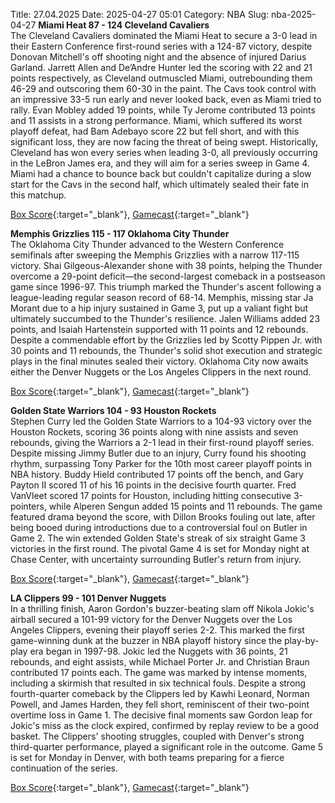 Title: 27.04.2025
Date: 2025-04-27 05:01
Category: NBA 
Slug: nba-2025-04-27 
**Miami Heat 87 - 124 Cleveland Cavaliers**  
The Cleveland Cavaliers dominated the Miami Heat to secure a 3-0 lead in their Eastern Conference first-round series with a 124-87 victory, despite Donovan Mitchell's off shooting night and the absence of injured Darius Garland. Jarrett Allen and De’Andre Hunter led the scoring with 22 and 21 points respectively, as Cleveland outmuscled Miami, outrebounding them 46-29 and outscoring them 60-30 in the paint. The Cavs took control with an impressive 33-5 run early and never looked back, even as Miami tried to rally. Evan Mobley added 19 points, while Ty Jerome contributed 13 points and 11 assists in a strong performance. Miami, which suffered its worst playoff defeat, had Bam Adebayo score 22 but fell short, and with this significant loss, they are now facing the threat of being swept. Historically, Cleveland has won every series when leading 3-0, all previously occurring in the LeBron James era, and they will aim for a series sweep in Game 4. Miami had a chance to bounce back but couldn't capitalize during a slow start for the Cavs in the second half, which ultimately sealed their fate in this matchup. 

[Box Score](/game/cle-vs-mia-0042400103/box-score){:target="_blank"}, [Gamecast](/game/cle-vs-mia-0042400103){:target="_blank"}<br>

**Memphis Grizzlies 115 - 117 Oklahoma City Thunder**  
The Oklahoma City Thunder advanced to the Western Conference semifinals after sweeping the Memphis Grizzlies with a narrow 117-115 victory. Shai Gilgeous-Alexander shone with 38 points, helping the Thunder overcome a 29-point deficit—the second-largest comeback in a postseason game since 1996-97. This triumph marked the Thunder's ascent following a league-leading regular season record of 68-14. Memphis, missing star Ja Morant due to a hip injury sustained in Game 3, put up a valiant fight but ultimately succumbed to the Thunder's resilience. Jalen Williams added 23 points, and Isaiah Hartenstein supported with 11 points and 12 rebounds. Despite a commendable effort by the Grizzlies led by Scotty Pippen Jr. with 30 points and 11 rebounds, the Thunder's solid shot execution and strategic plays in the final minutes sealed their victory. Oklahoma City now awaits either the Denver Nuggets or the Los Angeles Clippers in the next round. 

[Box Score](/game/okc-vs-mem-0042400144/box-score){:target="_blank"}, [Gamecast](/game/okc-vs-mem-0042400144){:target="_blank"}<br>

**Golden State Warriors 104 - 93 Houston Rockets**  
Stephen Curry led the Golden State Warriors to a 104-93 victory over the Houston Rockets, scoring 36 points along with nine assists and seven rebounds, giving the Warriors a 2-1 lead in their first-round playoff series. Despite missing Jimmy Butler due to an injury, Curry found his shooting rhythm, surpassing Tony Parker for the 10th most career playoff points in NBA history. Buddy Hield contributed 17 points off the bench, and Gary Payton II scored 11 of his 16 points in the decisive fourth quarter. Fred VanVleet scored 17 points for Houston, including hitting consecutive 3-pointers, while Alperen Sengun added 15 points and 11 rebounds. The game featured drama beyond the score, with Dillon Brooks fouling out late, after being booed during introductions due to a controversial foul on Butler in Game 2. The win extended Golden State's streak of six straight Game 3 victories in the first round. The pivotal Game 4 is set for Monday night at Chase Center, with uncertainty surrounding Butler's return from injury. 

[Box Score](/game/hou-vs-gsw-0042400153/box-score){:target="_blank"}, [Gamecast](/game/hou-vs-gsw-0042400153){:target="_blank"}<br>

**LA Clippers 99 - 101 Denver Nuggets**  
In a thrilling finish, Aaron Gordon's buzzer-beating slam off Nikola Jokic's airball secured a 101-99 victory for the Denver Nuggets over the Los Angeles Clippers, evening their playoff series 2-2. This marked the first game-winning dunk at the buzzer in NBA playoff history since the play-by-play era began in 1997-98. Jokic led the Nuggets with 36 points, 21 rebounds, and eight assists, while Michael Porter Jr. and Christian Braun contributed 17 points each. The game was marked by intense moments, including a skirmish that resulted in six technical fouls. Despite a strong fourth-quarter comeback by the Clippers led by Kawhi Leonard, Norman Powell, and James Harden, they fell short, reminiscent of their two-point overtime loss in Game 1. The decisive final moments saw Gordon leap for Jokic's miss as the clock expired, confirmed by replay review to be a good basket. The Clippers' shooting struggles, coupled with Denver's strong third-quarter performance, played a significant role in the outcome. Game 5 is set for Monday in Denver, with both teams preparing for a fierce continuation of the series. 

[Box Score](/game/den-vs-lac-0042400174/box-score){:target="_blank"}, [Gamecast](/game/den-vs-lac-0042400174){:target="_blank"}<br>

